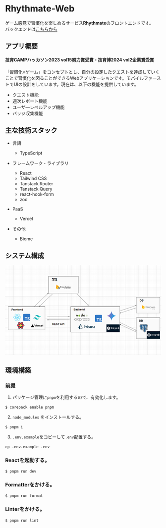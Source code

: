# Rhythmate-Web

ゲーム感覚で習慣化を楽しめるサービス**Rhythmate**のフロントエンドです。  
バックエンドは[こちらから](https://github.com/taga3s/Rhythmate-Service)

## アプリ概要

#### 技育CAMPハッカソン2023 vol15努力賞受賞・技育博2024 vol2企業賞受賞

「習慣化×ゲーム」をコンセプトとし、自分の設定したクエストを達成していくことで習慣化を図ることができるWebアプリケーションです。モバイルファーストでUIの設計をしています。現在は、以下の機能を提供しています。

- クエスト機能
- 週次レポート機能
- ユーザ―レベルアップ機能
- バッジ収集機能

## 主な技術スタック

- 言語
  - TypeScript

- フレームワーク・ライブラリ
  - React
  - Tailwind CSS
  - Tanstack Router
  - Tanstack Query
  - react-hook-form
  - zod

- PaaS
  - Vercel

- その他
  - Biome

## システム構成

![システム構成図](/docs/images/system-architecture.png)

## 環境構築

### 前提

1. パッケージ管理に`pnpm`を利用するので、有効化します。

```
$ corepack enable pnpm
```

2. `node_modules` をインストールする。

```
$ pnpm i
```

3. `.env.example`をコピーして`.env`配置する。

```
cp .env.example .env
```

### Reactを起動する。

```
$ pnpm run dev
```

### Formatterをかける。

```
$ pnpm run format
```

### Linterをかける。

```
$ pnpm run lint
```
